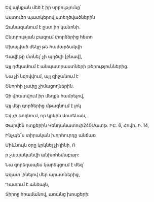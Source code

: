 Եվ այնքան մեծ է իր սրբությունը՝


Աստուծո պատկերով ստեղծվածներին


Զանազանում է ըստ իր կանոնի.


Ընտրության բազում փորձերից հետո


Սխալված մեկը թե համարձակվի


Գավիթը մտնել՝ չի պղծվի [բնավ],


Այլ դժկամում է անպատրաստների թերություններից.


Նա չի նզովվում, այլ զիջանում է


Շնորհի չափը չիմացողներին.


Չի վհատվում իր մեղքն համրելով,


Այլ մեր գործերից մթագնում է լոկ


Եվ չի թողնում, որ կրկին մոտենան,


Փարվեն ոտքերին Կենդանատուի240Մատթ. ԻԸ. 6, Հովհ. Ի. 14,


Ինչպե՜ս տիրական խորհուրդը անճառ


Միևնույն օրը կրկնել չի լինի, Ո


ր չապականվի անխոհեմաբար:


Նա զորեղապես կարեկցում է մեզ՝


Ազատ լինելով մեր արատներից,


Դատում է անձայն,


Տիրոջ հրամանով, առանց խոսքերի: